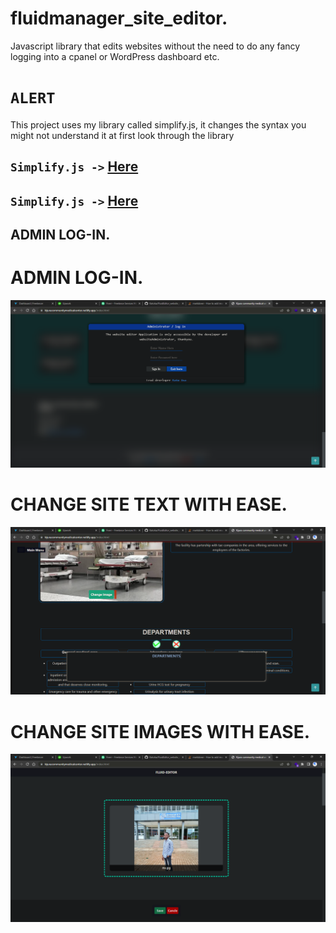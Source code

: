 # fluidmanager_site_editor.
Javascript library that edits websites without the need to do any fancy logging into a cpanel or WordPress dashboard etc.

# `ALERT`
This project uses my library called simplify.js, it changes the syntax you 
might not understand it at first look through the library
## `Simplify.js ->` [Here](https://github.com/KatoIsa/Simplified_JS.git)

## `Simplify.js ->` [Here](https://github.com/KatoIsa/FluidEditor_website_editor.git)

## ADMIN LOG-IN.
# ADMIN LOG-IN.
![alt text](./Lib/icons/mdimage.png)

# CHANGE SITE TEXT WITH EASE.
![alt text](./Lib/icons/mdimage3.png)

# CHANGE SITE IMAGES WITH EASE.
![alt text](./Lib/icons/mdimage2.png)
